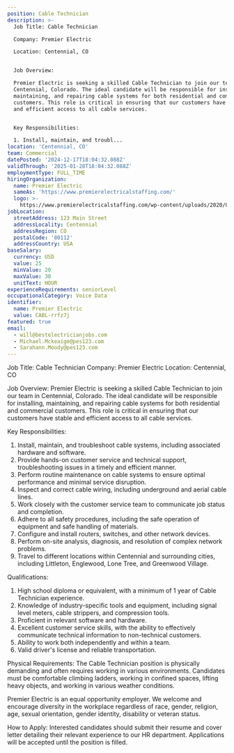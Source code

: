 ```yaml
---
position: Cable Technician
description: >-
  Job Title: Cable Technician

  Company: Premier Electric

  Location: Centennial, CO


  Job Overview:

  Premier Electric is seeking a skilled Cable Technician to join our team in
  Centennial, Colorado. The ideal candidate will be responsible for installing,
  maintaining, and repairing cable systems for both residential and commercial
  customers. This role is critical in ensuring that our customers have stable
  and efficient access to all cable services. 


  Key Responsibilities:

  1. Install, maintain, and troubl...
location: 'Centennial, CO'
team: Commercial
datePosted: '2024-12-17T18:04:32.088Z'
validThrough: '2025-01-28T18:04:32.088Z'
employmentType: FULL_TIME
hiringOrganization:
  name: Premier Electric
  sameAs: 'https://www.premierelectricalstaffing.com/'
  logo: >-
    https://www.premierelectricalstaffing.com/wp-content/uploads/2020/05/Premier-Electrical-Staffing-logo.png
jobLocation:
  streetAddress: 123 Main Street
  addressLocality: Centennial
  addressRegion: CO
  postalCode: '80112'
  addressCountry: USA
baseSalary:
  currency: USD
  value: 25
  minValue: 20
  maxValue: 30
  unitText: HOUR
experienceRequirements: seniorLevel
occupationalCategory: Voice Data
identifier:
  name: Premier Electric
  value: CABL-rrfz7j
featured: true
email:
  - will@bestelectricianjobs.com
  - Michael.Mckeaige@pes123.com
  - Sarahann.Moody@pes123.com
---
```




Job Title: Cable Technician
Company: Premier Electric
Location: Centennial, CO

Job Overview:
Premier Electric is seeking a skilled Cable Technician to join our team in Centennial, Colorado. The ideal candidate will be responsible for installing, maintaining, and repairing cable systems for both residential and commercial customers. This role is critical in ensuring that our customers have stable and efficient access to all cable services. 

Key Responsibilities:
1. Install, maintain, and troubleshoot cable systems, including associated hardware and software.
2. Provide hands-on customer service and technical support, troubleshooting issues in a timely and efficient manner.
3. Perform routine maintenance on cable systems to ensure optimal performance and minimal service disruption.
4. Inspect and correct cable wiring, including underground and aerial cable lines.
5. Work closely with the customer service team to communicate job status and completion.
6. Adhere to all safety procedures, including the safe operation of equipment and safe handling of materials.
7. Configure and install routers, switches, and other network devices.
8. Perform on-site analysis, diagnosis, and resolution of complex network problems.
9. Travel to different locations within Centennial and surrounding cities, including Littleton, Englewood, Lone Tree, and Greenwood Village. 

Qualifications: 
1. High school diploma or equivalent, with a minimum of 1 year of Cable Technician experience.
2. Knowledge of industry-specific tools and equipment, including signal level meters, cable strippers, and compression tools.
3. Proficient in relevant software and hardware.
4. Excellent customer service skills, with the ability to effectively communicate technical information to non-technical customers.
5. Ability to work both independently and within a team.
6. Valid driver's license and reliable transportation.

Physical Requirements:
The Cable Technician position is physically demanding and often requires working in various environments. Candidates must be comfortable climbing ladders, working in confined spaces, lifting heavy objects, and working in various weather conditions.

Premier Electric is an equal opportunity employer. We welcome and encourage diversity in the workplace regardless of race, gender, religion, age, sexual orientation, gender identity, disability or veteran status.

How to Apply:
Interested candidates should submit their resume and cover letter detailing their relevant experience to our HR department. Applications will be accepted until the position is filled.
